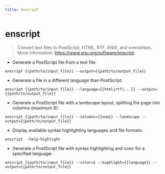 ```yaml
---
title: enscript
---
```

# enscript

> Convert text files to PostScript, HTML, RTF, ANSI, and overstrikes.
> More information: <https://www.gnu.org/software/enscript>.

- Generate a PostScript file from a text file:

`enscript {{path/to/input_file}} --output={{path/to/output_file}}`

- Generate a file in a different language than PostScript:

`enscript {{path/to/input_file}} --language={{html|rtf|...}} --output={{path/to/output_file}}`

- Generate a PostScript file with a landscape layout, splitting the page into columns (maximum 9):

`enscript {{path/to/input_file}} --columns={{num}} --landscape --output={{path/to/output_file}}`

- Display available syntax highlighting languages and file formats:

`enscript --help-highlight`

- Generate a PostScript file with syntax highlighting and color for a specified language:

`enscript {{path/to/input_file}} --color=1 --highlight={{language}} --output={{path/to/output_file}}`
